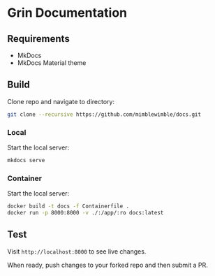 # Grin Documentation

## Requirements

- MkDocs
- MkDocs Material theme

## Build

Clone repo and navigate to directory:

```bash
git clone --recursive https://github.com/mimblewimble/docs.git
```

### Local

Start the local server:

```bash
mkdocs serve
```

### Container

Start the local server:

```bash
docker build -t docs -f Containerfile .
docker run -p 8000:8000 -v ./:/app/:ro docs:latest
```

## Test

Visit `http://localhost:8000` to see live changes.

When ready, push changes to your forked repo and then submit a PR.
